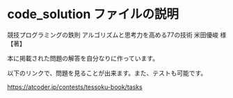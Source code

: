 # code_solution ファイルの説明

競技プログラミングの鉄則 アルゴリズムと思考力を高める77の技術 米田優峻 様【著】

本に掲載された問題の解答を自分なりに作っています。

以下のリンクで、問題を見ることが出来ます。また、テストも可能です。

https://atcoder.jp/contests/tessoku-book/tasks



